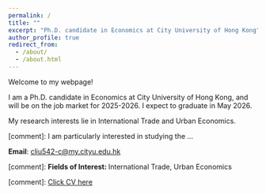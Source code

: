 ```yaml
---
permalink: /
title: ""
excerpt: "Ph.D. candidate in Economics at City University of Hong Kong"
author_profile: true
redirect_from: 
  - /about/
  - /about.html
---
```


Welcome to my webpage!

I am a Ph.D. candidate in Economics at City University of Hong Kong, and will be on the job market for 2025-2026. I expect to graduate in May 2026.

My research interests lie in International Trade and Urban Economics. 

[comment]: I am particularly interested in studying the ...

**Email**: cliu542-c@my.cityu.edu.hk

[comment]: <strong>Fields of Interest: </strong>  International Trade, Urban Economics

[comment]: [Click CV here](/files/CLiu_CV.pdf)
